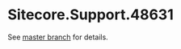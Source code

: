 # Sitecore.Support.48631

See [master branch](https://github.com/sitecoresupport/Sitecore.Support.48631) for details.